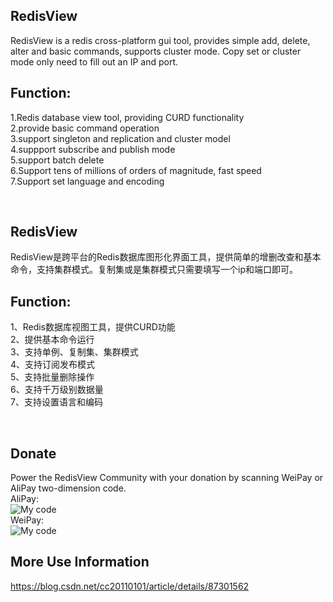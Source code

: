 ﻿RedisView
-------
RedisView is a redis cross-platform gui tool, provides simple add, delete, alter and basic commands, supports cluster mode. Copy set or cluster mode only need to fill out an IP and port.

Function:
-------
1.Redis database view tool, providing CURD functionality<br>
2.provide basic command operation<br>
3.support singleton and replication and cluster model<br>
4.suppport subscribe and publish mode<br>
5.support batch delete<br>
6.Support tens of millions of orders of magnitude, fast speed<br>
7.Support set language and encoding<br>

<br>

RedisView
-------
RedisView是跨平台的Redis数据库图形化界面工具，提供简单的增删改查和基本命令，支持集群模式。复制集或是集群模式只需要填写一个ip和端口即可。

Function:
-------
1、Redis数据库视图工具，提供CURD功能<br>
2、提供基本命令运行<br>
3、支持单例、复制集、集群模式<br>
4、支持订阅发布模式<br>
5、支持批量删除操作<br>
6、支持千万级别数据量<br>
7、支持设置语言和编码<br>

<br>

Donate
-------
Power the RedisView Community with your donation by scanning WeiPay or AliPay two-dimension code.<br>
AliPay:<br>
![My code](https://github.com/cc20110101/RedisView/raw/master/src/RedisView/Resources/alipay.png)<br>
WeiPay:<br>
![My code](https://github.com/cc20110101/RedisView/raw/master/src/RedisView/Resources/weiPay.png)<br>

More Use Information 
-------
https://blog.csdn.net/cc20110101/article/details/87301562
